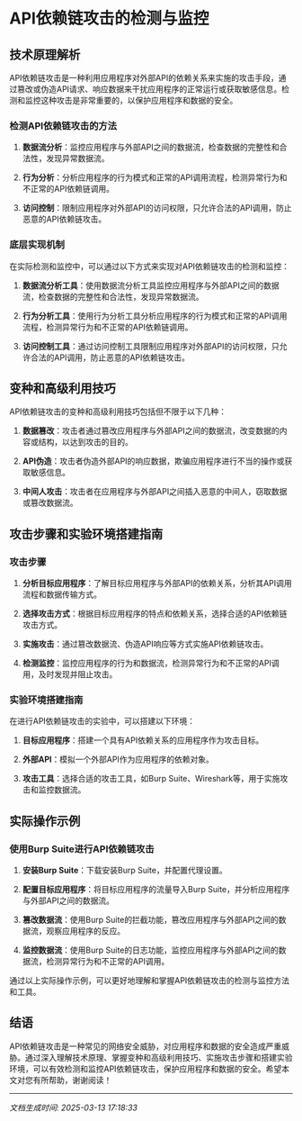 # API依赖链攻击的检测与监控

## 技术原理解析

API依赖链攻击是一种利用应用程序对外部API的依赖关系来实施的攻击手段，通过篡改或伪造API请求、响应数据来干扰应用程序的正常运行或获取敏感信息。检测和监控这种攻击是非常重要的，以保护应用程序和数据的安全。

### 检测API依赖链攻击的方法

1. **数据流分析**：监控应用程序与外部API之间的数据流，检查数据的完整性和合法性，发现异常数据流。

2. **行为分析**：分析应用程序的行为模式和正常的API调用流程，检测异常行为和不正常的API依赖链调用。

3. **访问控制**：限制应用程序对外部API的访问权限，只允许合法的API调用，防止恶意的API依赖链攻击。

### 底层实现机制

在实际检测和监控中，可以通过以下方式来实现对API依赖链攻击的检测和监控：

1. **数据流分析工具**：使用数据流分析工具监控应用程序与外部API之间的数据流，检查数据的完整性和合法性，发现异常数据流。

2. **行为分析工具**：使用行为分析工具分析应用程序的行为模式和正常的API调用流程，检测异常行为和不正常的API依赖链调用。

3. **访问控制工具**：通过访问控制工具限制应用程序对外部API的访问权限，只允许合法的API调用，防止恶意的API依赖链攻击。

## 变种和高级利用技巧

API依赖链攻击的变种和高级利用技巧包括但不限于以下几种：

1. **数据篡改**：攻击者通过篡改应用程序与外部API之间的数据流，改变数据的内容或结构，以达到攻击的目的。

2. **API伪造**：攻击者伪造外部API的响应数据，欺骗应用程序进行不当的操作或获取敏感信息。

3. **中间人攻击**：攻击者在应用程序与外部API之间插入恶意的中间人，窃取数据或篡改数据流。

## 攻击步骤和实验环境搭建指南

### 攻击步骤

1. **分析目标应用程序**：了解目标应用程序与外部API的依赖关系，分析其API调用流程和数据传输方式。

2. **选择攻击方式**：根据目标应用程序的特点和依赖关系，选择合适的API依赖链攻击方式。

3. **实施攻击**：通过篡改数据流、伪造API响应等方式实施API依赖链攻击。

4. **检测监控**：监控应用程序的行为和数据流，检测异常行为和不正常的API调用，及时发现并阻止攻击。

### 实验环境搭建指南

在进行API依赖链攻击的实验中，可以搭建以下环境：

1. **目标应用程序**：搭建一个具有API依赖关系的应用程序作为攻击目标。

2. **外部API**：模拟一个外部API作为应用程序的依赖对象。

3. **攻击工具**：选择合适的攻击工具，如Burp Suite、Wireshark等，用于实施攻击和监控数据流。

## 实际操作示例

### 使用Burp Suite进行API依赖链攻击

1. **安装Burp Suite**：下载安装Burp Suite，并配置代理设置。

2. **配置目标应用程序**：将目标应用程序的流量导入Burp Suite，并分析应用程序与外部API之间的数据流。

3. **篡改数据流**：使用Burp Suite的拦截功能，篡改应用程序与外部API之间的数据流，观察应用程序的反应。

4. **监控数据流**：使用Burp Suite的日志功能，监控应用程序与外部API之间的数据流，检测异常行为和不正常的API调用。

通过以上实际操作示例，可以更好地理解和掌握API依赖链攻击的检测与监控方法和工具。

## 结语

API依赖链攻击是一种常见的网络安全威胁，对应用程序和数据的安全造成严重威胁。通过深入理解技术原理、掌握变种和高级利用技巧、实施攻击步骤和搭建实验环境，可以有效检测和监控API依赖链攻击，保护应用程序和数据的安全。希望本文对您有所帮助，谢谢阅读！

---

*文档生成时间: 2025-03-13 17:18:33*
